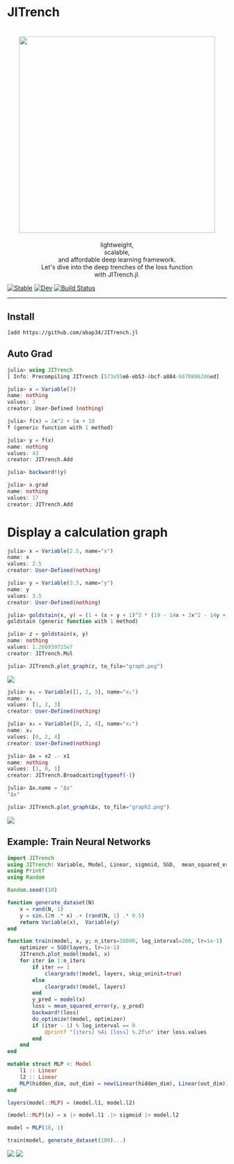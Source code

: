 # JITrench


<h1 align="center">
  <img src=https://cdn.discordapp.com/attachments/810478331790491681/855768153913425930/unknown.png  width=450><br/>
</h1>
<p align="center">lightweight, <br>scalable, <br>and affordable deep learning framework.<br>Let's dive into the deep trenches of the loss function <br>with JITrench.jl.</b></p>

[![Stable](https://img.shields.io/badge/docs-stable-blue.svg)](https://abap34.github.io/JITrench.jl/stable)
[![Dev](https://img.shields.io/badge/docs-dev-blue.svg)](https://abap34.github.io/JITrench.jl/dev)
[![Build Status](https://travis-ci.com/abap34/JITrench.jl.svg?branch=master)](https://travis-ci.com/abap34/JITrench.jl)


---

## Install
```
]add https://github.com/abap34/JITrench.jl
```

## Auto Grad
```julia                                                 
julia> using JITrench
[ Info: Precompiling JITrench [573e55e6-eb53-4bcf-a884-6670806246ed]

julia> x = Variable(3)
name: nothing
values: 3
creator: User-Defined (nothing)

julia> f(x) = 2x^2 + 5x + 10
f (generic function with 1 method)

julia> y = f(x)
name: nothing
values: 43
creator: JITrench.Add

julia> backward!(y)

julia> x.grad
name: nothing
values: 17
creator: JITrench.Add
```


# Display a calculation graph

```julia
julia> x = Variable(2.5, name="x")
name: x 
values: 2.5
creator: User-Defined(nothing)

julia> y = Variable(3.5, name="y")
name: y 
values: 3.5
creator: User-Defined(nothing)

julia> goldstain(x, y) = (1 + (x + y + 1)^2 * (19 - 14x + 3x^2 - 14y + 6x*y + 3y^2)) *  (30 + (2x - 3y)^2 * (18 - 32x + 12x^2 + 48y - 36x*y + 27*y^2))
goldstain (generic function with 1 method)

julia> z = goldstain(x, y)
name: nothing 
values: 1.260939725e7
creator: JITrench.Mul

julia> JITrench.plot_graph(z, to_file="graph.png")
```

![](https://media.discordapp.net/attachments/810478331790491681/924093946496434207/graph.png?width=810&height=854)


```julia
julia> x₁ = Variable([1, 2, 3], name="x₁")
name: x₁ 
values: [1, 2, 3]
creator: User-Defined(nothing)

julia> x₂ = Variable([0, 2, 4], name="x₂")
name: x₂ 
values: [0, 2, 4]
creator: User-Defined(nothing)

julia> Δx = x2 .- x1
name: nothing 
values: [1, 0, 1]
creator: JITrench.Broadcasting{typeof(-)}

julia> Δx.name = "Δx"
"Δx"

julia> JITrench.plot_graph(Δx, to_file="graph2.png")
```

![](https://media.discordapp.net/attachments/810478331790491681/924093946844573767/graph2.png?width=810&height=290)

## Example: Train Neural Networks

```julia
import JITrench
using JITrench: Variable, Model, Linear, sigmoid, SGD,  mean_squared_error, cleargrads!, backward!, do_optimize!
using Printf
using Random

Random.seed!(10)

function generate_dataset(N)
    x = rand(N, 1) 
    y = sin.(2π .* x) .+ (rand(N, 1) .* 0.5)
    return Variable(x),  Variable(y)
end

function train(model, x, y; n_iters=10000, log_interval=200, lr=1e-1)
    optimizer = SGD(layers, lr=1e-1)
    JITrench.plot_model(model, x)
    for iter in 1:n_iters
        if iter == 1
            cleargrads!(model, layers, skip_uninit=true)
        else
            cleargrads!(model, layers)
        end
        y_pred = model(x)
        loss = mean_squared_error(y, y_pred)
        backward!(loss)
        do_optimize!(model, optimizer)
        if (iter - 1) % log_interval == 0
            @printf "[iters] %4i [loss] %.2f\n" iter loss.values 
        end
    end 
end    

mutable struct MLP <: Model
    l1 :: Linear
    l2 :: Linear
    MLP(hidden_dim, out_dim) = new(Linear(hidden_dim), Linear(out_dim))
end

layers(model::MLP) = (model.l1, model.l2)

(model::MLP)(x) = x |> model.l1 .|> sigmoid |> model.l2

model = MLP(10, 1)

train(model, generate_dataset(100)...)
```


![](https://media.discordapp.net/attachments/810478331790491681/924441367923523624/fitting_history.gif)
![](https://media.discordapp.net/attachments/810478331790491681/924441368514928700/model.png?width=810&height=358)